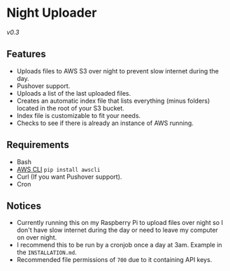 # Night Uploader

*v0.3*

## Features

- Uploads files to AWS S3 over night to prevent slow internet during the day.
- Pushover support.
- Uploads a list of the last uploaded files.
- Creates an automatic index file that lists everything (minus folders) located in the root of your S3 bucket.
- Index file is customizable to fit your needs.
- Checks to see if there is already an instance of AWS running.

## Requirements

- Bash
- [AWS CLI](http://aws.amazon.com/cli/) `pip install awscli`
- Curl (If you want Pushover support).
- Cron

## Notices

- Currently running this on my Raspberry Pi to upload files over night so I don't have slow internet during the day or need to leave my computer on over night.
- I recommend this to be run by a cronjob once a day at 3am. Example in the `INSTALLATION.md`.
- Recommended file permissions of `700` due to it containing API keys.
